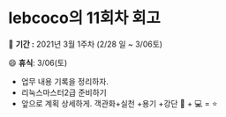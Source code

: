# lebcoco의 11회차 회고
:date: **기간 : ​** 2021년 3월 1주차 (2/28 일 ~ 3/06토)

:smile: **휴식**: 3/06(토)

- 업무 내용 기록을 정리하자. 
- 리눅스마스터2급 준비하기
- 앞으로 계획 상세하게. 객관화+실천 +용기 +강단  :art: +​ :computer: = :star: